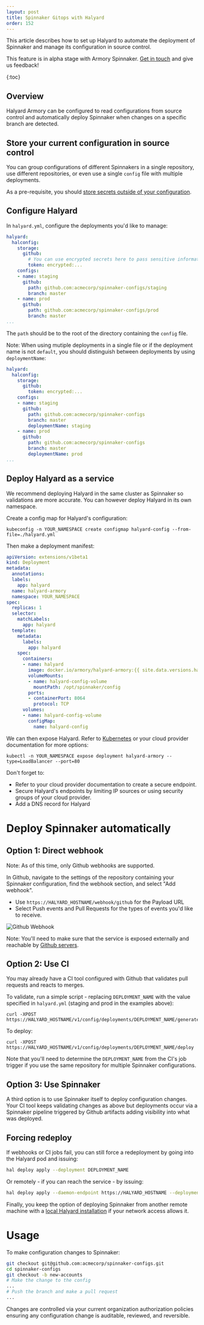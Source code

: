 ```yaml
---
layout: post
title: Spinnaker Gitops with Halyard
order: 152
---
```

This article describes how to set up Halyard to automate the deployment of Spinnaker and manage its configuration in source control.

<div class="alpha-warning">
  This feature is in alpha stage with Armory Spinnaker. <a href="https://www.armory.io/contact">Get in touch</a> and give us feedback!
</div>

{:toc}

## Overview
Halyard Armory can be configured to read configurations from source control and automatically deploy Spinnaker when changes on a specific branch are detected.

## Store your current configuration in source control
You can group configurations of different Spinnakers in a single repository, use different repositories, or even use a single `config` file with multiple deployments.

As a pre-requisite, you should [store secrets outside of your configuration](../secrets-s3).

## Configure Halyard
In `halyard.yml`, configure the deployments you'd like to manage:

```yaml
halyard:
  halconfig:
    storage:
      github:
        # You can use encrypted secrets here to pass sensitive information
        token: encrypted:...
    configs:
    - name: staging
      github:
        path: github.com:acmecorp/spinnaker-configs/staging
        branch: master
    - name: prod
      github:
        path: github.com:acmecorp/spinnaker-configs/prod
        branch: master
...
```

The `path` should be to the root of the directory containing the `config` file.

Note: When using mutiple deployments in a single file or if the deployment name is not `default`, you should distinguish between deployments by using `deploymentName`:

```yaml
halyard:
  halconfig:
    storage:
      github:
        token: encrypted:...
    configs:
    - name: staging
      github:
        path: github.com:acmecorp/spinnaker-configs
        branch: master
        deploymentName: staging
    - name: prod
      github:
        path: github.com:acmecorp/spinnaker-configs
        branch: master
        deploymentName: prod
...
```


## Deploy Halyard as a service

We recommend deploying Halyard in the same cluster as Spinnaker so validations are more accurate. You can however deploy Halyard in its own namespace.

Create a config map for Halyard's configuration:
```
kubeconfig -n YOUR_NAMESPACE create configmap halyard-config --from-file=./halyard.yml
```

Then make a deployment manifest:
```yaml
apiVersion: extensions/v1beta1
kind: Deployment
metadata:
  annotations:
  labels:
    app: halyard
  name: halyard-armory
  namespace: YOUR_NAMESPACE
spec:
  replicas: 1
  selector:
    matchLabels:
      app: halyard
  template:
    metadata:
      labels:
        app: halyard
    spec:
      containers:
      - name: halyard
        image: docker.io/armory/halyard-armory:{{ site.data.versions.halyard-armory-version }}
        volumeMounts:
        - name: halyard-config-volume
          mountPath: /opt/spinnaker/config
        ports:
        - containerPort: 8064
          protocol: TCP
      volumes:
      - name: halyard-config-volume
        configMap:
          name: halyard-config
```

We can then expose Halyard. Refer to [Kubernetes](https://kubernetes.io/docs/reference/generated/kubectl/kubectl-commands#expose) or your cloud provider documentation for more options:
```
kubectl -n YOUR_NAMESPACE expose deployment halyard-armory --type=LoadBalancer --port=80
```

Don't forget to:
- Refer to your cloud provider documentation to create a secure endpoint.
- Secure Halyard's endpoints by limiting IP sources or using security groups of your cloud provider.
- Add a DNS record for Halyard

# Deploy Spinnaker automatically
## Option 1: Direct webhook
Note: As of this time, only Github webhooks are supported.

In Github, navigate to the settings of the repository containing your Spinnaker configuration, find the webhook section, and select "Add webhook".
- Use `https://HALYARD_HOSTNAME/webhook/github` for the Payload URL
- Select Push events and Pull Requests for the types of events you'd like to receive.

![Github Webhook](/assets/images/halyard-webhook-github.png)

Note: You'll need to make sure that the service is exposed externally and reachable by [Github servers](https://help.github.com/en/articles/about-githubs-ip-addresses).

## Option 2: Use CI
You may already have a CI tool configured with Github that validates pull requests and reacts to merges.

To validate, run a simple script - replacing `DEPLOYMENT_NAME` with the value specified in `halyard.yml` (staging and prod in the examples above):
```
curl -XPOST https://HALYARD_HOSTNAME/v1/config/deployments/DEPLOYMENT_NAME/generate
```

To deploy:
```
curl -XPOST https://HALYARD_HOSTNAME/v1/config/deployments/DEPLOYMENT_NAME/deploy
```

Note that you'll need to determine the `DEPLOYMENT_NAME` from the CI's job trigger if you use the same repository for multiple Spinnaker configurations.

## Option 3: Use Spinnaker
A third option is to use Spinnaker itself to deploy configuration changes. Your CI tool keeps validating changes as above but deployments occur via a Spinnaker pipeline triggered by Github artifacts adding visibility into what was deployed.


## Forcing redeploy
If webhooks or CI jobs fail, you can still force a redeployment by going into the Halyard pod and issuing:
```bash
hal deploy apply --deployment DEPLOYMENT_NAME
```

Or remotely - if you can reach the service - by issuing:

```bash
hal deploy apply --daemon-endpoint https://HALYARD_HOSTNAME --deployment DEPLOYMENT_NAME
```

Finally, you keep the option of deploying Spinnaker from another remote machine with a [local Halyard installation](/spinnaker/install/#installation-1) if your network access allows it.

# Usage
To make configuration changes to Spinnaker:

```bash
git checkout git@github.com:acmecorp/spinnaker-configs.git
cd spinnaker-configs
git checkout -b new-accounts
# Make the change to the config
...
# Push the branch and make a pull request
...
```

Changes are controlled via your current organization authorization policies ensuring any configuration change is auditable, reviewed, and reversible.

